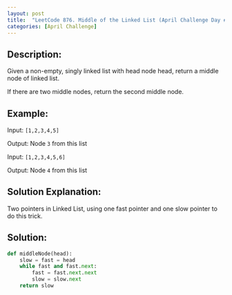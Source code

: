 ```yaml
---
layout: post
title:  "LeetCode 876. Middle of the Linked List (April Challenge Day #7)" 
categories: [April Challenge]
---
```

## Description:
Given a non-empty, singly linked list with head node head, return a middle node of linked list.

If there are two middle nodes, return the second middle node.

## Example:
Input: `[1,2,3,4,5]`

Output: Node `3` from this list

Input: `[1,2,3,4,5,6]`

Output: Node `4` from this list

## Solution Explanation:
Two pointers in Linked List, using one fast pointer and one slow pointer to do this trick.

## Solution:

```python
def middleNode(head):
    slow = fast = head
    while fast and fast.next:
        fast = fast.next.next
        slow = slow.next
    return slow
```
